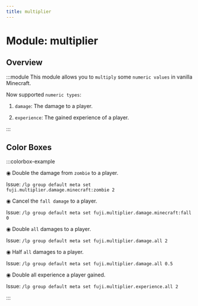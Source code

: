 ```yaml
---
title: multiplier
---
```



# Module: multiplier

## Overview
:::module
  This module allows you to `multiply` some `numeric values` in vanilla Minecraft.
  
  
  
  Now supported `numeric types`:
  
  1. `damage`: The damage to a player.
  
  2. `experience`: The gained experience of a player.


:::
## Color Boxes

:::colorbox-example

  ◉ Double the damage from `zombie` to a player.
  
  Issue: `/lp group default meta set fuji.multiplier.damage.minecraft:zombie 2`
  
  
  
  ◉ Cancel the `fall damage` to a player.
  
  Issue: `/lp group default meta set fuji.multiplier.damage.minecraft:fall 0`
  
  
  
  ◉ Double `all` damages to a player.
  
  Issue: `/lp group default meta set fuji.multiplier.damage.all 2`
  
  
  
  ◉ Half `all` damages to a player.
  
  Issue: `/lp group default meta set fuji.multiplier.damage.all 0.5`
  
  
  
  ◉ Double all experience a player gained.
  
  Issue: `/lp group default meta set fuji.multiplier.experience.all 2`


:::

